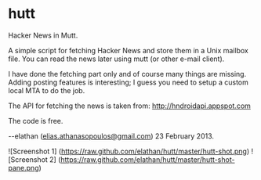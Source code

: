 hutt
====

Hacker News in Mutt.

A simple script for fetching Hacker News and store them in a Unix mailbox file.
You can read the news later using mutt (or other e-mail client).

I have done the fetching part only and of course many things are missing.
Adding posting features is interesting; I guess you need to setup a custom
local MTA to do the job.

The API for fetching the news is taken from: http://hndroidapi.appspot.com

The code is free. 

--elathan (elias.athanasopoulos@gmail.com)
23 February 2013.

![Screenshot 1] (https://raw.github.com/elathan/hutt/master/hutt-shot.png)
![Screenshot 2] (https://raw.github.com/elathan/hutt/master/hutt-shot-pane.png)
